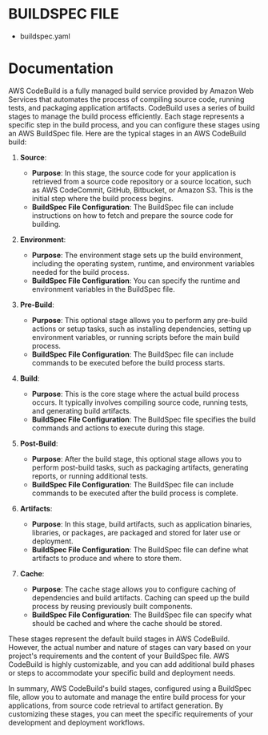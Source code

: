 # BUILDSPEC FILE
- buildspec.yaml

# Documentation
AWS CodeBuild is a fully managed build service provided by Amazon Web Services that automates the process of compiling source code, running tests, and packaging application artifacts. CodeBuild uses a series of build stages to manage the build process efficiently. Each stage represents a specific step in the build process, and you can configure these stages using an AWS BuildSpec file. Here are the typical stages in an AWS CodeBuild build:

1. **Source**:
   - **Purpose**: In this stage, the source code for your application is retrieved from a source code repository or a source location, such as AWS CodeCommit, GitHub, Bitbucket, or Amazon S3. This is the initial step where the build process begins.
   - **BuildSpec File Configuration**: The BuildSpec file can include instructions on how to fetch and prepare the source code for building.

2. **Environment**:
   - **Purpose**: The environment stage sets up the build environment, including the operating system, runtime, and environment variables needed for the build process.
   - **BuildSpec File Configuration**: You can specify the runtime and environment variables in the BuildSpec file.

3. **Pre-Build**:
   - **Purpose**: This optional stage allows you to perform any pre-build actions or setup tasks, such as installing dependencies, setting up environment variables, or running scripts before the main build process.
   - **BuildSpec File Configuration**: The BuildSpec file can include commands to be executed before the build process starts.

4. **Build**:
   - **Purpose**: This is the core stage where the actual build process occurs. It typically involves compiling source code, running tests, and generating build artifacts.
   - **BuildSpec File Configuration**: The BuildSpec file specifies the build commands and actions to execute during this stage.

5. **Post-Build**:
   - **Purpose**: After the build stage, this optional stage allows you to perform post-build tasks, such as packaging artifacts, generating reports, or running additional tests.
   - **BuildSpec File Configuration**: The BuildSpec file can include commands to be executed after the build process is complete.

6. **Artifacts**:
   - **Purpose**: In this stage, build artifacts, such as application binaries, libraries, or packages, are packaged and stored for later use or deployment.
   - **BuildSpec File Configuration**: The BuildSpec file can define what artifacts to produce and where to store them.

7. **Cache**:
   - **Purpose**: The cache stage allows you to configure caching of dependencies and build artifacts. Caching can speed up the build process by reusing previously built components.
   - **BuildSpec File Configuration**: The BuildSpec file can specify what should be cached and where the cache should be stored.

These stages represent the default build stages in AWS CodeBuild. However, the actual number and nature of stages can vary based on your project's requirements and the content of your BuildSpec file. AWS CodeBuild is highly customizable, and you can add additional build phases or steps to accommodate your specific build and deployment needs.

In summary, AWS CodeBuild's build stages, configured using a BuildSpec file, allow you to automate and manage the entire build process for your applications, from source code retrieval to artifact generation. By customizing these stages, you can meet the specific requirements of your development and deployment workflows.
